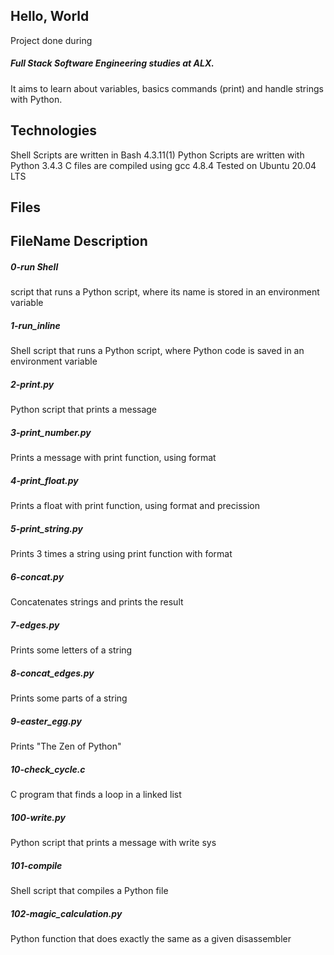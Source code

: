 <h2>Hello, World</h2>

Project done during <h5>Full Stack Software Engineering studies at ALX.</h5> It aims to learn about variables, basics commands (print) and handle strings with Python.

<h2>Technologies</h2>
Shell Scripts are written in Bash 4.3.11(1)
Python Scripts are written with Python 3.4.3
C files are compiled using gcc 4.8.4
Tested on Ubuntu 20.04 LTS
<h2>Files</h2>
<h2>FileName	Description</h2>
<h5>0-run	Shell</h5> script that runs a Python script, where its name is stored in an environment variable
<h5>1-run_inline</h5>	Shell script that runs a Python script, where Python code is saved in an environment variable
<h5>2-print.py</h5>	Python script that prints a message
<h5>3-print_number.py</h5>	Prints a message with print function, using format
<h5>4-print_float.py</h5>	Prints a float with print function, using format and precission
<h5>5-print_string.py</h5>	Prints 3 times a string using print function with format
<h5>6-concat.py</h5>	Concatenates strings and prints the result
<h5>7-edges.py</h5>	Prints some letters of a string
<h5>8-concat_edges.py</h5>	Prints some parts of a string
<h5>9-easter_egg.py</h5>	Prints "The Zen of Python"
<h5>10-check_cycle.c</h5>	C program that finds a loop in a linked list
<h5>100-write.py</h5>	Python script that prints a message with write sys
<h5>101-compile</h5>	Shell script that compiles a Python file
<h5>102-magic_calculation.py</h5>	Python function that does exactly the same as a given disassembler
